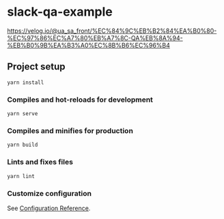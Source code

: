 # slack-qa-example
https://velog.io/@ua_sa_front/%EC%84%9C%EB%B2%84%EA%B0%80-%EC%97%86%EC%A7%80%EB%A7%8C-QA%EB%8A%94-%EB%B0%9B%EA%B3%A0%EC%8B%B6%EC%96%B4
## Project setup
```
yarn install
```

### Compiles and hot-reloads for development
```
yarn serve
```

### Compiles and minifies for production
```
yarn build
```

### Lints and fixes files
```
yarn lint
```

### Customize configuration
See [Configuration Reference](https://cli.vuejs.org/config/).
